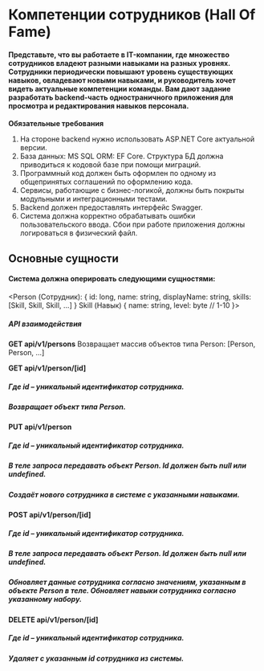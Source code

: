 # Компетенции сотрудников (Hall Of Fame)

#### Представьте, что вы работаете в IT-компании, где множество сотрудников владеют разными навыками на разных уровнях. Сотрудники периодически повышают уровень существующих навыков, овладевают новыми навыками, и руководитель хочет видеть актуальные компетенции команды. Вам дают задание разработать backend-часть одностраничного приложения для просмотра и редактирования навыков персонала.

**Обязательные требования**

1.	На стороне backend нужно использовать ASP.NET Core актуальной версии.
2.	База данных: MS SQL ORM: EF Core. Структура БД должна приводиться к кодовой базе при помощи миграций.
3.	Программный код должен быть оформлен по одному из общепринятых соглашений по оформлению кода. 
4.	Сервисы, работающие с бизнес-логикой, должны быть покрыты модульными и интеграционными тестами.
5.	Backend должен предоставлять интерфейс Swagger.
6.	Система должна корректно обрабатывать ошибки пользовательского ввода. Сбои при работе приложения должны логироваться в физический файл.

## Основные сущности

#### Система должна оперировать следующими сущностями:

<Person (Сотрудник):
{
  id: long,
  name: string,
  displayName: string,
  skills: [Skill, Skill, Skill, …]
}
Skill (Навык)
{
  name: string,
  level: byte // 1-10
}>

##### API взаимодействия

**GET api/v1/persons**
Возвращает массив объектов типа Person:
[Person, Person, …]

**GET api/v1/person/[id]**
##### Где id – уникальный идентификатор сотрудника.

##### Возвращает объект типа Person.

**PUT api/v1/person**
##### Где id – уникальный идентификатор сотрудника.

##### В теле запроса передавать объект Person. Id должен быть null или undefined.

##### Создаёт нового сотрудника в системе с указанными навыками.

**POST api/v1/person/[id]**
##### Где id – уникальный идентификатор сотрудника.

##### В теле запроса передавать объект Person. Id должен быть null или undefined.

##### Обновляет данные сотрудника согласно значениям, указанным в объекте Person в теле. Обновляет навыки сотрудника согласно указанному набору.

**DELETE api/v1/person/[id]**

##### Где id – уникальный идентификатор сотрудника.

##### Удаляет с указанным id сотрудника из системы.
